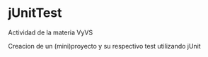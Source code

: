 # jUnitTest
Actividad de la materia VyVS

Creacion de un (mini)proyecto y su respectivo test utilizando jUnit
